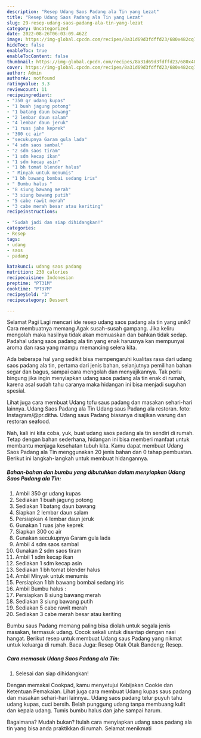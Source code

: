 ```yaml
---
description: "Resep Udang Saos Padang ala Tin yang Lezat"
title: "Resep Udang Saos Padang ala Tin yang Lezat"
slug: 29-resep-udang-saos-padang-ala-tin-yang-lezat
category: Uncategorized
date: 2022-08-26T06:03:09.462Z
image: https://img-global.cpcdn.com/recipes/8a31d69d3fdffd23/680x482cq70/udang-saos-padang-ala-tin-foto-resep-utama.jpg
hideToc: false
enableToc: true
enableTocContent: false
thumbnail: https://img-global.cpcdn.com/recipes/8a31d69d3fdffd23/680x482cq70/udang-saos-padang-ala-tin-foto-resep-utama.jpg
cover: https://img-global.cpcdn.com/recipes/8a31d69d3fdffd23/680x482cq70/udang-saos-padang-ala-tin-foto-resep-utama.jpg
author: Admin
authorAv: notfound
ratingvalue: 3.3
reviewcount: 11
recipeingredient:
- "350 gr udang kupas"
- "1 buah jagung potong"
- "1 batang daun bawang"
- "2 lembar daun salam"
- "4 lembar daun jeruk"
- "1 ruas jahe keprek"
- "300 cc air"
- "secukupnya Garam gula lada"
- "4 sdm saos sambal"
- "2 sdm saos tiram"
- "1 sdm kecap ikan"
- "1 sdm kecap asin"
- "1 bh tomat blender halus"
- " Minyak untuk menumis"
- "1 bh bawang bombai sedang iris"
- " Bumbu halus "
- "8 siung bawang merah"
- "3 siung bawang putih"
- "5 cabe rawit merah"
- "3 cabe merah besar atau keriting"
recipeinstructions:

- "Sudah jadi dan siap dihidangkan!"
categories:
- Resep
tags:
- udang
- saos
- padang

katakunci: udang saos padang 
nutrition: 230 calories
recipecuisine: Indonesian
preptime: "PT31M"
cooktime: "PT37M"
recipeyield: "3"
recipecategory: Dessert

---
```



Selamat Pagi Lagi mencari ide resep udang saos padang ala tin yang unik? Cara membuatnya memang Agak susah-susah gampang. Jika keliru mengolah maka hasilnya tidak akan memuaskan dan bahkan tidak sedap. Padahal udang saos padang ala tin yang enak harusnya kan mempunyai aroma dan rasa yang mampu memancing selera kita.


Ada beberapa hal yang sedikit bisa mempengaruhi kualitas rasa dari udang saos padang ala tin, pertama dari jenis bahan, selanjutnya pemilihan bahan segar dan bagus, sampai cara mengolah dan menyajikannya. Tak perlu bingung jika ingin menyiapkan udang saos padang ala tin enak di rumah, karena asal sudah tahu caranya maka hidangan ini bisa menjadi suguhan spesial.

Lihat juga cara membuat Udang tofu saus padang dan masakan sehari-hari lainnya. Udang Saos Padang ala Tin Udang saus Padang ala restoran. foto: Instagram/@pr.ditha. Udang saus Padang biasanya disajikan warung dan restoran seafood.


Nah, kali ini kita coba, yuk, buat udang saos padang ala tin sendiri di rumah. Tetap dengan bahan sederhana, hidangan ini bisa memberi manfaat untuk membantu menjaga kesehatan tubuh kita. Kamu dapat membuat Udang Saos Padang ala Tin menggunakan 20 jenis bahan dan 0 tahap pembuatan. Berikut ini langkah-langkah untuk membuat hidangannya.

<!--inarticleads1-->

##### Bahan-bahan dan bumbu yang dibutuhkan dalam menyiapkan Udang Saos Padang ala Tin:

1. Ambil 350 gr udang kupas
1. Sediakan 1 buah jagung potong
1. Sediakan 1 batang daun bawang
1. Siapkan 2 lembar daun salam
1. Persiapkan 4 lembar daun jeruk
1. Gunakan 1 ruas jahe keprek
1. Siapkan 300 cc air
1. Gunakan secukupnya Garam gula lada
1. Ambil 4 sdm saos sambal
1. Gunakan 2 sdm saos tiram
1. Ambil 1 sdm kecap ikan
1. Sediakan 1 sdm kecap asin
1. Sediakan 1 bh tomat blender halus
1. Ambil  Minyak untuk menumis
1. Persiapkan 1 bh bawang bombai sedang iris
1. Ambil  Bumbu halus :
1. Persiapkan 8 siung bawang merah
1. Sediakan 3 siung bawang putih
1. Sediakan 5 cabe rawit merah
1. Sediakan 3 cabe merah besar atau keriting


Bumbu saus Padang memang paling bisa diolah untuk segala jenis masakan, termasuk udang. Cocok sekali untuk disantap dengan nasi hangat. Berikut resep untuk membuat Udang saus Padang yang nikmat untuk keluarga di rumah. Baca Juga: Resep Otak Otak Bandeng; Resep. 

<!--inarticleads2-->

##### Cara memasak Udang Saos Padang ala Tin:


1. Selesai dan siap dihidangkan!

Dengan memakai Cookpad, kamu menyetujui Kebijakan Cookie dan Ketentuan Pemakaian. Lihat juga cara membuat Udang kupas saus padang dan masakan sehari-hari lainnya.. Udang saos padang telur puyuh tahu udang kupas, cuci bersih. Belah punggung udang tanpa membuang kulit dan kepala udang. Tumis bumbu halus dan jahe sampai harum. 

Bagaimana? Mudah bukan? Itulah cara menyiapkan udang saos padang ala tin yang bisa anda praktikkan di rumah. Selamat menikmati
